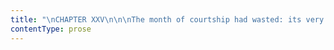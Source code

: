 ```yaml
---
title: "\nCHAPTER XXV\n\n\nThe month of courtship had wasted: its very last hours were being\nnumbered.\_ There was no putting off the day that advanced—the bridal\nday; and all preparations for its arrival were complete.\_ I, at\nleast, had nothing more to do: there were my trunks, packed, locked,\ncorded, ranged in a row along the wall of my little chamber; to-morrow,\nat this time, they would be far on their road to London: and so should I\n(D.V.),—or rather, not I, but one Jane Rochester, a person whom as yet I\nknew not.\_ The cards of address alone remained to nail on: they lay,\nfour little squares, in the drawer.\_ Mr. Rochester had himself written\nthe direction, “Mrs. Rochester, --- Hotel, London,” on each: I could not\npersuade myself to affix them, or to have them affixed.\_ Mrs.\nRochester!\_ She did not exist: she would not be born till to-morrow,\nsome time after eight o’clock a.m.; and I would wait to be assured she\nhad come into the world alive before I assigned to her all that\nproperty.\_ It was enough that in yonder closet, opposite my\ndressing-table, garments said to be hers had already displaced my black\nstuff Lowood frock and straw bonnet: for not to me appertained that suit\nof wedding raiment; the pearl-coloured robe, the vapoury veil pendent\nfrom the usurped portmanteau.\_ I shut the closet to conceal the strange,\nwraith-like apparel it contained; which, at this evening hour—nine\no’clock—gave out certainly a most ghostly shimmer through the shadow of\nmy apartment.\_ “I will leave you by yourself, white dream,” I said.\_ “I\nam feverish: I hear the wind blowing: I will go out of doors and feel\nit.”\n\nIt was not only the hurry of preparation that made me feverish; not only\nthe anticipation of the great change—the new life which was to commence\nto-morrow: both these circumstances had their share, doubtless, in\nproducing that restless, excited mood which hurried me forth at this\nlate hour into the darkening grounds: but a third cause influenced my\nmind more than they.\n\nI had at heart a strange and anxious thought.\_ Something had happened\nwhich I could not comprehend; no one knew of or had seen the event but\nmyself: it had taken place the preceding night.\_ Mr. Rochester that\nnight was absent from home; nor was he yet returned: business had called\nhim to a small estate of two or three farms he possessed thirty miles\noff—business it was requisite he should settle in person, previous to\nhis meditated departure from England.\_ I waited now his return; eager to\ndisburthen my mind, and to seek of him the solution of the enigma that\nperplexed me.\_ Stay till he comes, reader; and, when I disclose my\nsecret to him, you shall share the confidence.\n\nI sought the orchard, driven to its shelter by the wind, which all day\nhad blown strong and full from the south, without, however, bringing a\nspeck of rain.\_ Instead of subsiding as night drew on, it seemed to\naugment its rush and deepen its roar: the trees blew steadfastly one\nway, never writhing round, and scarcely tossing back their boughs once\nin an hour; so continuous was the strain bending their branchy heads\nnorthward—the clouds drifted from pole to pole, fast following, mass on\nmass: no glimpse of blue sky had been visible that July day.\n\nIt was not without a certain wild pleasure I ran before the wind,\ndelivering my trouble of mind to the measureless air-torrent thundering\nthrough space.\_ Descending the laurel walk, I faced the wreck of the\nchestnut-tree; it stood up black and riven: the trunk, split down the\ncentre, gasped ghastly.\_ The cloven halves were not broken from each\nother, for the firm base and strong roots kept them unsundered below;\nthough community of vitality was destroyed—the sap could flow no more:\ntheir great boughs on each side were dead, and next winter’s tempests\nwould be sure to fell one or both to earth: as yet, however, they might\nbe said to form one tree—a ruin, but an entire ruin.\n\n“You did right to hold fast to each other,” I said: as if the\nmonster-splinters were living things, and could hear me.\_ “I think,\nscathed as you look, and charred and scorched, there must be a little\nsense of life in you yet, rising out of that adhesion at the faithful,\nhonest roots: you will never have green leaves more—never more see birds\nmaking nests and singing idyls in your boughs; the time of pleasure and\nlove is over with you: but you are not desolate: each of you has a\ncomrade to sympathise with him in his decay.”\_ As I looked up at them,\nthe moon appeared momentarily in that part of the sky which filled their\nfissure; her disk was blood-red and half overcast; she seemed to throw\non me one bewildered, dreary glance, and buried herself again instantly\nin the deep drift of cloud.\_ The wind fell, for a second, round\nThornfield; but far away over wood and water, poured a wild, melancholy\nwail: it was sad to listen to, and I ran off again.\n\nHere and there I strayed through the orchard, gathered up the apples\nwith which the grass round the tree roots was thickly strewn; then I\nemployed myself in dividing the ripe from the unripe; I carried them\ninto the house and put them away in the store-room.\_ Then I repaired to\nthe library to ascertain whether the fire was lit, for, though summer, I\nknew on such a gloomy evening Mr. Rochester would like to see a cheerful\nhearth when he came in: yes, the fire had been kindled some time, and\nburnt well.\_ I placed his arm-chair by the chimney-corner: I wheeled the\ntable near it: I let down the curtain, and had the candles brought in\nready for lighting.\_ More restless than ever, when I had completed these\narrangements I could not sit still, nor even remain in the house: a\nlittle time-piece in the room and the old clock in the hall\nsimultaneously struck ten.\n\n“How late it grows!” I said.\_ “I will run down to the gates: it is\nmoonlight at intervals; I can see a good way on the road.\_ He may be\ncoming now, and to meet him will save some minutes of suspense.”\n\nThe wind roared high in the great trees which embowered the gates; but\nthe road as far as I could see, to the right hand and the left, was all\nstill and solitary: save for the shadows of clouds crossing it at\nintervals as the moon looked out, it was but a long pale line, unvaried\nby one moving speck.\n\nA puerile tear dimmed my eye while I looked—a tear of disappointment and\nimpatience; ashamed of it, I wiped it away.\_ I lingered; the moon shut\nherself wholly within her chamber, and drew close her curtain of dense\ncloud: the night grew dark; rain came driving fast on the gale.\n\n“I wish he would come!\_ I wish he would come!” I exclaimed, seized with\nhypochondriac foreboding.\_ I had expected his arrival before tea; now it\nwas dark: what could keep him?\_ Had an accident happened?\_ The event of\nlast night again recurred to me.\_ I interpreted it as a warning of\ndisaster.\_ I feared my hopes were too bright to be realised; and I had\nenjoyed so much bliss lately that I imagined my fortune had passed its\nmeridian, and must now decline.\n\n“Well, I cannot return to the house,” I thought; “I cannot sit by the\nfireside, while he is abroad in inclement weather: better tire my limbs\nthan strain my heart; I will go forward and meet him.”\n\nI set out; I walked fast, but not far: ere I had measured a quarter of a\nmile, I heard the tramp of hoofs; a horseman came on, full gallop; a dog\nran by his side.\_ Away with evil presentiment!\_ It was he: here he was,\nmounted on Mesrour, followed by Pilot.\_ He saw me; for the moon had\nopened a blue field in the sky, and rode in it watery bright: he took\nhis hat off, and waved it round his head.\_ I now ran to meet him.\n\n“There!” he exclaimed, as he stretched out his hand and bent from the\nsaddle: “You can’t do without me, that is evident.\_ Step on my boot-toe;\ngive me both hands: mount!”\n\nI obeyed: joy made me agile: I sprang up before him.\_ A hearty kissing I\ngot for a welcome, and some boastful triumph, which I swallowed as well\nas I could.\_ He checked himself in his exultation to demand, “But is\nthere anything the matter, Janet, that you come to meet me at such an\nhour?\_ Is there anything wrong?”\n\n“No, but I thought you would never come.\_ I could not bear to wait in\nthe house for you, especially with this rain and wind.”\n\n“Rain and wind, indeed!\_ Yes, you are dripping like a mermaid; pull my\ncloak round you: but I think you are feverish, Jane: both your cheek and\nhand are burning hot.\_ I ask again, is there anything the matter?”\n\n“Nothing now; I am neither afraid nor unhappy.”\n\n“Then you have been both?”\n\n“Rather: but I’ll tell you all about it by-and-bye, sir; and I daresay\nyou will only laugh at me for my pains.”\n\n“I’ll laugh at you heartily when to-morrow is past; till then I dare\nnot: my prize is not certain.\_ This is you, who have been as slippery as\nan eel this last month, and as thorny as a briar-rose?\_ I could not lay\na finger anywhere but I was pricked; and now I seem to have gathered up\na stray lamb in my arms.\_ You wandered out of the fold to seek your\nshepherd, did you, Jane?”\n\n“I wanted you: but don’t boast.\_ Here we are at Thornfield: now let me\nget down.”\n\nHe landed me on the pavement.\_ As John took his horse, and he followed\nme into the hall, he told me to make haste and put something dry on, and\nthen return to him in the library; and he stopped me, as I made for the\nstaircase, to extort a promise that I would not be long: nor was I long;\nin five minutes I rejoined him.\_ I found him at supper.\n\n“Take a seat and bear me company, Jane: please God, it is the last meal\nbut one you will eat at Thornfield Hall for a long time.”\n\nI sat down near him, but told him I could not eat.\_ “Is it because you\nhave the prospect of a journey before you, Jane?\_ Is it the thoughts of\ngoing to London that takes away your appetite?”\n\n“I cannot see my prospects clearly to-night, sir; and I hardly know what\nthoughts I have in my head.\_ Everything in life seems unreal.”\n\n“Except me: I am substantial enough—touch me.”\n\n“You, sir, are the most phantom-like of all: you are a mere dream.”\n\nHe held out his hand, laughing.\_ “Is that a dream?” said he, placing it\nclose to my eyes.\_ He had a rounded, muscular, and vigorous hand, as\nwell as a long, strong arm.\n\n“Yes; though I touch it, it is a dream,” said I, as I put it down from\nbefore my face.\_ “Sir, have you finished supper?”\n\n“Yes, Jane.”\n\nI rang the bell and ordered away the tray.\_ When we were again alone, I\nstirred the fire, and then took a low seat at my master’s knee.\n\n“It is near midnight,” I said.\n\n“Yes: but remember, Jane, you promised to wake with me the night before\nmy wedding.”\n\n“I did; and I will keep my promise, for an hour or two at least: I have\nno wish to go to bed.”\n\n“Are all your arrangements complete?”\n\n“All, sir.”\n\n“And on my part likewise,” he returned, “I have settled everything; and\nwe shall leave Thornfield to-morrow, within half-an-hour after our\nreturn from church.”\n\n“Very well, sir.”\n\n“With what an extraordinary smile you uttered that word—‘very well,’\nJane!\_ What a bright spot of colour you have on each cheek! and how\nstrangely your eyes glitter!\_ Are you well?”\n\n“I believe I am.”\n\n“Believe!\_ What is the matter?\_ Tell me what you feel.”\n\n“I could not, sir: no words could tell you what I feel.\_ I wish this\npresent hour would never end: who knows with what fate the next may come\ncharged?”\n\n“This is hypochondria, Jane.\_ You have been over-excited, or\nover-fatigued.”\n\n“Do you, sir, feel calm and happy?”\n\n“Calm?—no: but happy—to the heart’s core.”\n\nI looked up at him to read the signs of bliss in his face: it was ardent\nand flushed.\n\n“Give me your confidence, Jane,” he said: “relieve your mind of any\nweight that oppresses it, by imparting it to me.\_ What do you fear?—that\nI shall not prove a good husband?”\n\n“It is the idea farthest from my thoughts.”\n\n“Are you apprehensive of the new sphere you are about to enter?—of the\nnew life into which you are passing?”\n\n“No.”\n\n“You puzzle me, Jane: your look and tone of sorrowful audacity perplex\nand pain me.\_ I want an explanation.”\n\n“Then, sir, listen.\_ You were from home last night?”\n\n“I was: I know that; and you hinted a while ago at something which had\nhappened in my absence:—nothing, probably, of consequence; but, in\nshort, it has disturbed you.\_ Let me hear it.\_ Mrs. Fairfax has said\nsomething, perhaps? or you have overheard the servants talk?—your\nsensitive self-respect has been wounded?”\n\n“No, sir.”\_ It struck twelve—I waited till the time-piece had concluded\nits silver chime, and the clock its hoarse, vibrating stroke, and then I\nproceeded.\n\n“All day yesterday I was very busy, and very happy in my ceaseless\nbustle; for I am not, as you seem to think, troubled by any haunting\nfears about the new sphere, et cetera: I think it a glorious thing to\nhave the hope of living with you, because I love you.\_ No, sir, don’t\ncaress me now—let me talk undisturbed.\_ Yesterday I trusted well in\nProvidence, and believed that events were working together for your good\nand mine: it was a fine day, if you recollect—the calmness of the air\nand sky forbade apprehensions respecting your safety or comfort on your\njourney.\_ I walked a little while on the pavement after tea, thinking of\nyou; and I beheld you in imagination so near me, I scarcely missed your\nactual presence.\_ I thought of the life that lay before me—your\nlife, sir—an existence more expansive and stirring than my own: as much\nmore so as the depths of the sea to which the brook runs are than the\nshallows of its own strait channel.\_ I wondered why moralists call this\nworld a dreary wilderness: for me it blossomed like a rose.\_ Just at\nsunset, the air turned cold and the sky cloudy: I went in, Sophie called\nme upstairs to look at my wedding-dress, which they had just brought;\nand under it in the box I found your present—the veil which, in your\nprincely extravagance, you sent for from London: resolved, I suppose,\nsince I would not have jewels, to cheat me into accepting something as\ncostly.\_ I smiled as I unfolded it, and devised how I would tease you\nabout your aristocratic tastes, and your efforts to masque your plebeian\nbride in the attributes of a peeress.\_ I thought how I would carry down\nto you the square of unembroidered blond I had myself prepared as a\ncovering for my low-born head, and ask if that was not good enough for a\nwoman who could bring her husband neither fortune, beauty, nor\nconnections.\_ I saw plainly how you would look; and heard your impetuous\nrepublican answers, and your haughty disavowal of any necessity on your\npart to augment your wealth, or elevate your standing, by marrying\neither a purse or a coronet.”\n\n“How well you read me, you witch!” interposed Mr. Rochester: “but what\ndid you find in the veil besides its embroidery?\_ Did you find poison,\nor a dagger, that you look so mournful now?”\n\n“No, no, sir; besides the delicacy and richness of the fabric, I found\nnothing save Fairfax Rochester’s pride; and that did not scare me,\nbecause I am used to the sight of the demon.\_ But, sir, as it grew dark,\nthe wind rose: it blew yesterday evening, not as it blows now—wild and\nhigh—but ‘with a sullen, moaning sound’ far more eerie.\_ I wished you\nwere at home.\_ I came into this room, and the sight of the empty chair\nand fireless hearth chilled me.\_ For some time after I went to bed, I\ncould not sleep—a sense of anxious excitement distressed me.\_ The gale\nstill rising, seemed to my ear to muffle a mournful under-sound; whether\nin the house or abroad I could not at first tell, but it recurred,\ndoubtful yet doleful at every lull; at last I made out it must be some\ndog howling at a distance.\_ I was glad when it ceased.\_ On sleeping, I\ncontinued in dreams the idea of a dark and gusty night.\_ I continued\nalso the wish to be with you, and experienced a strange, regretful\nconsciousness of some barrier dividing us.\_ During all my first sleep, I\nwas following the windings of an unknown road; total obscurity environed\nme; rain pelted me; I was burdened with the charge of a little child: a\nvery small creature, too young and feeble to walk, and which shivered in\nmy cold arms, and wailed piteously in my ear.\_ I thought, sir, that you\nwere on the road a long way before me; and I strained every nerve to\novertake you, and made effort on effort to utter your name and entreat\nyou to stop—but my movements were fettered, and my voice still died away\ninarticulate; while you, I felt, withdrew farther and farther every\nmoment.”\n\n“And these dreams weigh on your spirits now, Jane, when I am close to\nyou?\_ Little nervous subject!\_ Forget visionary woe, and think only of\nreal happiness!\_ You say you love me, Janet: yes—I will not forget that;\nand you cannot deny it.\_ Those words did not die inarticulate on your\nlips.\_ I heard them clear and soft: a thought too solemn perhaps, but\nsweet as music—‘I think it is a glorious thing to have the hope of\nliving with you, Edward, because I love you.’\_ Do you love me,\nJane?—repeat it.”\n\n“I do, sir—I do, with my whole heart.”\n\n“Well,” he said, after some minutes’ silence, “it is strange; but that\nsentence has penetrated my breast painfully.\_ Why?\_ I think because you\nsaid it with such an earnest, religious energy, and because your upward\ngaze at me now is the very sublime of faith, truth, and devotion: it is\ntoo much as if some spirit were near me.\_ Look wicked, Jane: as you know\nwell how to look: coin one of your wild, shy, provoking smiles; tell me\nyou hate me—tease me, vex me; do anything but move me: I would rather be\nincensed than saddened.”\n\n“I will tease you and vex you to your heart’s content, when I have\nfinished my tale: but hear me to the end.”\n\n“I thought, Jane, you had told me all.\_ I thought I had found the source\nof your melancholy in a dream.”\n\nI shook my head.\_ “What! is there more?\_ But I will not believe it to be\nanything important.\_ I warn you of incredulity beforehand.\_ Go on.”\n\nThe disquietude of his air, the somewhat apprehensive impatience of his\nmanner, surprised me: but I proceeded.\n\n“I dreamt another dream, sir: that Thornfield Hall was a dreary ruin,\nthe retreat of bats and owls.\_ I thought that of all the stately front\nnothing remained but a shell-like wall, very high and very\nfragile-looking.\_ I wandered, on a moonlight night, through the\ngrass-grown enclosure within: here I stumbled over a marble hearth, and\nthere over a fallen fragment of cornice.\_ Wrapped up in a shawl, I still\ncarried the unknown little child: I might not lay it down anywhere,\nhowever tired were my arms—however much its weight impeded my progress,\nI must retain it.\_ I heard the gallop of a horse at a distance on the\nroad; I was sure it was you; and you were departing for many years and\nfor a distant country.\_ I climbed the thin wall with frantic perilous\nhaste, eager to catch one glimpse of you from the top: the stones rolled\nfrom under my feet, the ivy branches I grasped gave way, the child clung\nround my neck in terror, and almost strangled me; at last I gained the\nsummit.\_ I saw you like a speck on a white track, lessening every\nmoment.\_ The blast blew so strong I could not stand.\_ I sat down on the\nnarrow ledge; I hushed the scared infant in my lap: you turned an angle\nof the road: I bent forward to take a last look; the wall crumbled; I\nwas shaken; the child rolled from my knee, I lost my balance, fell, and\nwoke.”\n\n“Now, Jane, that is all.”\n\n“All the preface, sir; the tale is yet to come.\_ On waking, a gleam\ndazzled my eyes; I thought—Oh, it is daylight!\_ But I was mistaken; it\nwas only candlelight.\_ Sophie, I supposed, had come in.\_ There was a\nlight in the dressing-table, and the door of the closet, where, before\ngoing to bed, I had hung my wedding-dress and veil, stood open; I heard\na rustling there.\_ I asked, ‘Sophie, what are you doing?’\_ No one\nanswered; but a form emerged from the closet; it took the light, held it\naloft, and surveyed the garments pendent from the portmanteau.\_\n‘Sophie!\_ Sophie!’\_ I again cried: and still it was silent.\_ I had risen\nup in bed, I bent forward: first surprise, then bewilderment, came over\nme; and then my blood crept cold through my veins.\_ Mr. Rochester, this\nwas not Sophie, it was not Leah, it was not Mrs. Fairfax: it was not—no,\nI was sure of it, and am still—it was not even that strange woman, Grace\nPoole.”\n\n“It must have been one of them,” interrupted my master.\n\n“No, sir, I solemnly assure you to the contrary.\_ The shape standing\nbefore me had never crossed my eyes within the precincts of Thornfield\nHall before; the height, the contour were new to me.”\n\n“Describe it, Jane.”\n\n“It seemed, sir, a woman, tall and large, with thick and dark hair\nhanging long down her back.\_ I know not what dress she had on: it was\nwhite and straight; but whether gown, sheet, or shroud, I cannot tell.”\n\n“Did you see her face?”\n\n“Not at first.\_ But presently she took my veil from its place; she held\nit up, gazed at it long, and then she threw it over her own head, and\nturned to the mirror.\_ At that moment I saw the reflection of the visage\nand features quite distinctly in the dark oblong glass.”\n\n“And how were they?”\n\n“Fearful and ghastly to me—oh, sir, I never saw a face like it!\_ It was\na discoloured face—it was a savage face.\_ I wish I could forget the roll\nof the red eyes and the fearful blackened inflation of the lineaments!”\n\n“Ghosts are usually pale, Jane.”\n\n“This, sir, was purple: the lips were swelled and dark; the brow\nfurrowed: the black eyebrows widely raised over the bloodshot eyes.\_\nShall I tell you of what it reminded me?”\n\n“You may.”\n\n“Of the foul German spectre—the Vampyre.”\n\n“Ah!—what did it do?”\n\n“Sir, it removed my veil from its gaunt head, rent it in two parts, and\nflinging both on the floor, trampled on them.”\n\n\n\n“Afterwards?”\n\n“It drew aside the window-curtain and looked out; perhaps it saw dawn\napproaching, for, taking the candle, it retreated to the door.\_ Just at\nmy bedside, the figure stopped: the fiery eyes glared upon me—she thrust\nup her candle close to my face, and extinguished it under my eyes.\_ I\nwas aware her lurid visage flamed over mine, and I lost consciousness:\nfor the second time in my life—only the second time—I became insensible\nfrom terror.”\n\n“Who was with you when you revived?”\n\n“No one, sir, but the broad day.\_ I rose, bathed my head and face in\nwater, drank a long draught; felt that though enfeebled I was not ill,\nand determined that to none but you would I impart this vision.\_ Now,\nsir, tell me who and what that woman was?”\n\n“The creature of an over-stimulated brain; that is certain.\_ I must be\ncareful of you, my treasure: nerves like yours were not made for rough\nhandling.”\n\n“Sir, depend on it, my nerves were not in fault; the thing was real: the\ntransaction actually took place.”\n\n“And your previous dreams, were they real too?\_ Is Thornfield Hall a\nruin?\_ Am I severed from you by insuperable obstacles?\_ Am I leaving you\nwithout a tear—without a kiss—without a word?”\n\n“Not yet.”\n\n“Am I about to do it?\_ Why, the day is already commenced which is to\nbind us indissolubly; and when we are once united, there shall be no\nrecurrence of these mental terrors: I guarantee that.”\n\n“Mental terrors, sir!\_ I wish I could believe them to be only such: I\nwish it more now than ever; since even you cannot explain to me the\nmystery of that awful visitant.”\n\n“And since I cannot do it, Jane, it must have been unreal.”\n\n“But, sir, when I said so to myself on rising this morning, and when I\nlooked round the room to gather courage and comfort from the cheerful\naspect of each familiar object in full daylight, there—on the carpet—I\nsaw what gave the distinct lie to my hypothesis,—the veil, torn from top\nto bottom in two halves!”\n\nI felt Mr. Rochester start and shudder; he hastily flung his arms round\nme.\_ “Thank God!” he exclaimed, “that if anything malignant did come\nnear you last night, it was only the veil that was harmed.\_ Oh, to think\nwhat might have happened!”\n\nHe drew his breath short, and strained me so close to him, I could\nscarcely pant.\_ After some minutes’ silence, he continued, cheerily—\n\n“Now, Janet, I’ll explain to you all about it.\_ It was half dream, half\nreality.\_ A woman did, I doubt not, enter your room: and that woman\nwas—must have been—Grace Poole.\_ You call her a strange being yourself:\nfrom all you know, you have reason so to call her—what did she do to me?\nwhat to Mason?\_ In a state between sleeping and waking, you noticed her\nentrance and her actions; but feverish, almost delirious as you were,\nyou ascribed to her a goblin appearance different from her own: the long\ndishevelled hair, the swelled black face, the exaggerated stature, were\nfigments of imagination; results of nightmare: the spiteful tearing of\nthe veil was real: and it is like her.\_ I see you would ask why I keep\nsuch a woman in my house: when we have been married a year and a day, I\nwill tell you; but not now.\_ Are you satisfied, Jane?\_ Do you accept my\nsolution of the mystery?”\n\nI reflected, and in truth it appeared to me the only possible one:\nsatisfied I was not, but to please him I endeavoured to appear\nso—relieved, I certainly did feel; so I answered him with a contented\nsmile.\_ And now, as it was long past one, I prepared to leave him.\n\n“Does not Sophie sleep with Adèle in the nursery?” he asked, as I lit my\ncandle.\n\n“Yes, sir.”\n\n“And there is room enough in Adèle’s little bed for you.\_ You must share\nit with her to-night, Jane: it is no wonder that the incident you have\nrelated should make you nervous, and I would rather you did not sleep\nalone: promise me to go to the nursery.”\n\n“I shall be very glad to do so, sir.”\n\n“And fasten the door securely on the inside.\_ Wake Sophie when you go\nupstairs, under pretence of requesting her to rouse you in good time\nto-morrow; for you must be dressed and have finished breakfast before\neight.\_ And now, no more sombre thoughts: chase dull care away, Janet.\_\nDon’t you hear to what soft whispers the wind has fallen? and there is\nno more beating of rain against the window-panes: look here” (he lifted\nup the curtain)—“it is a lovely night!”\n\nIt was.\_ Half heaven was pure and stainless: the clouds, now trooping\nbefore the wind, which had shifted to the west, were filing off eastward\nin long, silvered columns.\_ The moon shone peacefully.\n\n“Well,” said Mr. Rochester, gazing inquiringly into my eyes, “how is my\nJanet now?”\n\n“The night is serene, sir; and so am I.”\n\n“And you will not dream of separation and sorrow to-night; but of happy\nlove and blissful union.”\n\nThis prediction was but half fulfilled: I did not indeed dream of\nsorrow, but as little did I dream of joy; for I never slept at all.\_\nWith little Adèle in my arms, I watched the slumber of childhood—so\ntranquil, so passionless, so innocent—and waited for the coming day: all\nmy life was awake and astir in my frame: and as soon as the sun rose I\nrose too.\_ I remember Adèle clung to me as I left her: I remember I\nkissed her as I loosened her little hands from my neck; and I cried over\nher with strange emotion, and quitted her because I feared my sobs would\nbreak her still sound repose.\_ She seemed the emblem of my past life;\nand here I was now to array myself to meet, the dread, but adored, type\nof my unknown future day.\n"
contentType: prose
---
```



